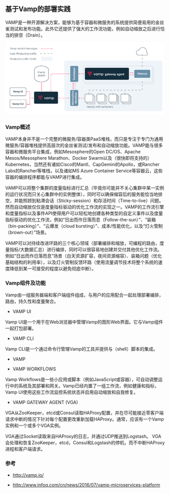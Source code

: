 ## 基于Vamp的部署实践

VAMP是一种开源解决方案，能够为基于容器和微服务的系统提供简便易用的金丝雀测试和发布功能。此外它还提供了强大的工作流功能，例如自动缩放之后进行恰当的排空（Drain）。

![](/assets/Vamp-architecture-and-components.png)

### Vamp概述

VAMP本身并不是一个完整的微服务/容器类PaaS堆栈，而只是专注于专门为通用微服务/容器堆栈提供高层次的金丝雀测试/发布和自动缩放功能。VAMP能与很多容器和微服务平台集成，例如Mesosphere的Open DC/OS、Apache Mesos/Mesosphere Marathon、Docker Swarm以及（很快即将支持的）Kubernetes，当然还有诸如Cisco的Mantl、CapGemini的Apollo，或Rancher Labs的Rancher等堆栈，以及诸如MS Azure Container Service等容器云，这些容器的编排程序都能与VAMP进行集成。

VAMP可以将整个集群的度量指标进行汇总（毕竟你可能并不关心集群中某一实例的运行状况而只关心集群中的实例整体），同时可以确保缩容后的服务能恰当地排空，并能照顾到粘滞会话（Sticky-session）和存活时间（Time-to-live）问题。然而自动缩放仅仅是度量指标驱动的优化工作流的实现之一。VAMP的工作流引擎和度量指标以及事件API使得用户可以轻松地创建各种类型的自定义事件以及度量指标驱动的优化工作流，例如“日出而作日落而息（Follow-the-sun）”、“装箱（bin-packing）”、“云爆发（cloud bursting）”、成本/性能优化，以及“灯火管制（brown-out）”场景。

VAMP可以对持续改进环路的三个核心领域（部署编排和缩放，可编程的路由，度量指标/大数据汇总）进行编排，同时可以很容易地创建并交付其他优化工作流。例如“日出而作日落而息”场景（白天资源扩容，夜间资源缩容）、装箱问题（优化基础结构的利用率），以及灯火管制反馈环路（使用流量调节技术将整个系统的速度降低到某一可接受的程度以避免彻底中断）。

### Vamp组件及功能

Vamp由一组服务器端和客户端组件组成，与用户的应用配合一起处理部署编排，路由，持久性和度量聚合。

- VAMP UI

 Vamp UI是一个用于在Web浏览器中管理Vamp的图形Web界面。它与Vamp组件一起打包部署。

- VAMP CLI
 
 Vamp CLI是一个通过命令行管理Vamp的工具并提供与（shell）脚本的集成。

- VAMP

- VAMP WORKFLOWS

 Vamp Workflows是一些小应用或脚本（例如JavaScript或容器），可自动调整运行中的系统及其部署和网关。Vamp已经内置了一组工作流，例如健康和指标，Vamp UI使用这些工作流监控系统状态并启用自动缩放和自我修复。

- VAMP GATEWAY AGENT (VGA)

 VGA从ZooKeeper，etcd或Consul读取HAProxy配置，并在尽可能接近零客户端请求中断的情况下针对每个配置更改重新加载HAProxy。通常，应该有一个Vamp实例和一个或多个VGA实例。
 
 VGA通过Socket读取来自HAProxy的日志，并通过UDP推送到Logstash。 VGA会处理和恢复ZooKeeper，etcd，Consul和Logstash的停机，而不中断HAProxy进程和客户端请求。

### 参考

- http://vamp.io/

- http://www.infoq.com/cn/news/2016/07/vamp-microservices-platform